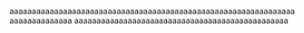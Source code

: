 aaaaaaaaaaaaaaaaaaaaaaaaaaaaaaaaaaaaaaaaaaaaaaaaaaaaaaaaaaaaaaaaaaaaaaaaaaaaaa
aaaaaaaaaaaaaaaaaaaaaaaaaaaaaaaaaaaaaaaaaaaaaaaa

